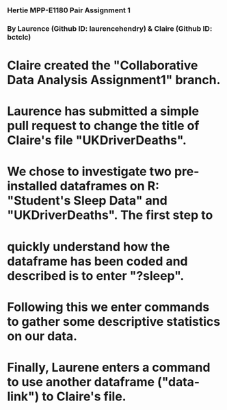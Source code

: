 ### Hertie MPP-E1180 Pair Assignment 1 ###
### By Laurence (Github ID: laurencehendry) & Claire (Github ID: bctclc) ###

# Claire created the "Collaborative Data Analysis Assignment1" branch. 
# Laurence has submitted a simple pull request to change the title of Claire's file "UKDriverDeaths".  
# We chose to investigate two pre-installed dataframes on R: "Student's Sleep Data" and "UKDriverDeaths". The first step to
# quickly understand how the dataframe has been coded and described is to enter "?sleep". 
# Following this we enter commands to gather some descriptive statistics on our data.
# Finally, Laurene enters a command to use another dataframe ("data-link") to Claire's file.




